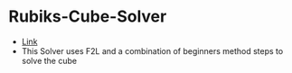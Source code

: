 # Rubiks-Cube-Solver
- [Link](https://varun271099.github.io/Rubiks-Cube-Solver/)
- This Solver uses F2L and a combination of beginners method steps to solve the cube
